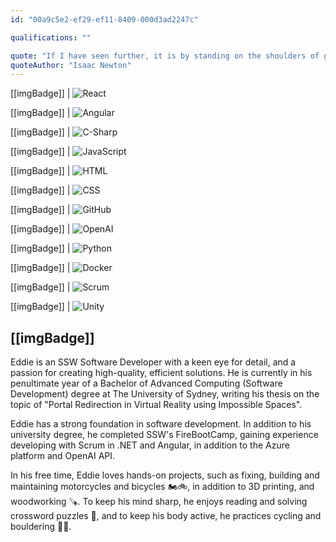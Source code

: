 ```yaml
---
id: "00a9c5e2-ef29-ef11-8409-000d3ad2247c"

qualifications: ""

quote: "If I have seen further, it is by standing on the shoulders of giants"
quoteAuthor: "Isaac Newton"
---
```


[[imgBadge]]
| ![React](../badges/Developer-react.png)

[[imgBadge]]
| ![Angular](../badges/Developer-angular.png)

[[imgBadge]]
| ![C-Sharp](../badges/Developer-c-sharp.png)

[[imgBadge]]
| ![JavaScript](../badges/Developer-js.png)

[[imgBadge]]
| ![HTML](../badges/Designer-web-html5.png)

[[imgBadge]]
| ![CSS](../badges/Designer-web-css3.png)

[[imgBadge]]
| ![GitHub](../badges/Developer-github.png)

[[imgBadge]]
| ![OpenAI](../badges/Developer-OpenAI.png)

[[imgBadge]]
| ![Python](../badges/Developer-python.png)

[[imgBadge]]
| ![Docker](../badges/Developer-docker.png)

[[imgBadge]]
| ![Scrum](../badges/Business-scrum.png)

[[imgBadge]]
| ![Unity](../badges/Developer-Unity3d.png)

[[imgBadge]]
---

Eddie is an SSW Software Developer with a keen eye for detail, and a passion for creating high-quality, efficient solutions. He is currently in his penultimate year of a Bachelor of Advanced Computing (Software Development) degree at The University of Sydney, writing his thesis on the topic of "Portal Redirection in Virtual Reality using Impossible Spaces". 

Eddie has a strong foundation in software development. In addition to his university degree, he completed SSW's FireBootCamp, gaining experience developing with Scrum in .NET and Angular, in addition to the Azure platform and OpenAI API. 

In his free time, Eddie loves hands-on projects, such as fixing, building and maintaining motorcycles and bicycles 🏍️🚲, in addition to 3D printing, and woodworking 🪚. To keep his mind sharp, he enjoys reading and solving crossword puzzles 📖, and to keep his body active, he practices cycling and bouldering 🧗‍♂️.
